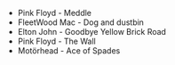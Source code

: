 * Pink Floyd - Meddle
* FleetWood Mac - Dog and dustbin
* Elton John - Goodbye Yellow Brick Road
* Pink Floyd - The Wall
* Motörhead - Ace of Spades
